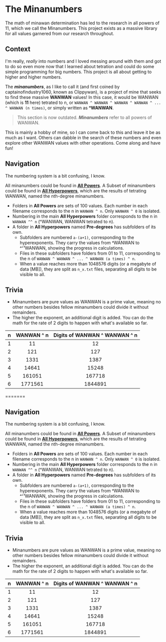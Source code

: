 # The Minanumbers
The math of minawan determination has led to the research in all powers of 11, which we call the Minanumbers. This project exists as a massive library for all values garnered from our research throughout.

## Context

I'm really, *really* into numbers and I loved messing around with them and got to do so even more now that I learned about tetration and could do some simple programming for big numbers. This project is all about getting to higher and higher numbers.

The _**minanumbers**_, as I like to call it (and first coined by captainofindustry1060, known as Clippywan), is a project of mine that seeks to find these massive **WANWAN** values! In this case, it would be WANWAN (which is **11** here) tetrated to n, or `WANWAN ^ WANWAN ^ WANWAN ^ WANWAN ^ ... ^ WANWAN (n times)`, or simply written as **ⁿWANWAN**.

> This section is now outdated. **_Minanumbers_** refer to all powers of WANWAN.

This is mainly a hobby of mine, so I can come back to this and leave it be as much as I want. Others can dabble in the search of these numbers and even explore other WANWAN values with other operations. Come along and have fun!

## Navigation

The numbering system is a bit confusing, I know.

All minanumbers could be found in [**All Powers**](https://github.com/SebazcanHernandes/Minanumbers/tree/main/All%20Powers). A Subset of minanumbers could be found in [**All Hyperpowers**](https://github.com/SebazcanHernandes/Minanumbers/tree/main/All%20Hyperpowers), which are the results of tetrating WANWAN, named the nth-degree minanumbers.
- Folders in **All Powers** are sets of 100 values. Each number in each filename corresponds to the n in `WANWAN ^ n`. Only `WANWAN ^ 0` is isolated.
- Numbering in the main **All Hyperpowers** folder corresponds to the n in `WANWAN ^^ n` (ⁿWANWAN, WANWAN tetrated to n).
- A folder in **All Hyperpowers** named **Pre-degrees** has subfolders of its own.
  - Subfolders are numbered `a-(a+1)`, corresponding to the hyperexponents. They carry the values from ᵃWANWAN to ᵃ⁺¹WANWAN, showing the progress in calculations.
  - Files in these subfolders have folders from 01 to 11, corresponding to the n of `WANWAN ^ WANWAN ^ ... ^ WANWAN (a times) ^ n`.
  - When a value reaches more than 1048576 digits (or a megabyte of data [MB]), they are split as `n_x.txt` files, separating all digits to be visible to all.

## Trivia

- Minanumbers are pure values as WANWAN is a prime value, meaning no other numbers besides fellow minanumbers could divide it without remainders.
- The higher the exponent, an additional digit is added. You can do the math for the rate of 2 digits to happen with what's available so far.

| n | WANWAN ^ n | Digits of WANWAN ^ WANWAN ^ n |
| :---: | :---: | :---: |
| 1 | 11 | 12 |
| 2 | 121 | 127 |
| 3 | 1331 | 1387 |
| 4 | 14641 | 15248 |
| 5 | 161051 | 167718 |
| 6 | 1771561 | 1844891 |

=======
## Navigation

The numbering system is a bit confusing, I know.

All minanumbers could be found in [**All Powers**](https://github.com/SebazcanHernandes/Minanumbers/tree/main/All%20Powers). A Subset of minanumbers could be found in [**All Hyperpowers**](https://github.com/SebazcanHernandes/Minanumbers/tree/main/All%20Hyperpowers), which are the results of tetrating WANWAN, named the nth-degree minanumbers.
- Folders in **All Powers** are sets of 100 values. Each number in each filename corresponds to the n in `WANWAN ^ n`. Only `WANWAN ^ 0` is isolated.
- Numbering in the main **All Hyperpowers** folder corresponds to the n in `WANWAN ^^ n` (ⁿWANWAN, WANWAN tetrated to n).
- A folder in **All Hyperpowers** named **Pre-degrees** has subfolders of its own.
  - Subfolders are numbered `a-(a+1)`, corresponding to the hyperexponents. They carry the values from ᵃWANWAN to ᵃ⁺¹WANWAN, showing the progress in calculations.
  - Files in these subfolders have folders from 01 to 11, corresponding to the n of `WANWAN ^ WANWAN ^ ... ^ WANWAN (a times) ^ n`.
  - When a value reaches more than 1048576 digits (or a megabyte of data [MB]), they are split as `n_x.txt` files, separating all digits to be visible to all.

## Trivia

- Minanumbers are pure values as WANWAN is a prime value, meaning no other numbers besides fellow minanumbers could divide it without remainders.
- The higher the exponent, an additional digit is added. You can do the math for the rate of 2 digits to happen with what's available so far.

| n | WANWAN ^ n | Digits of WANWAN ^ WANWAN ^ n |
| :---: | :---: | :---: |
| 1 | 11 | 12 |
| 2 | 121 | 127 |
| 3 | 1331 | 1387 |
| 4 | 14641 | 15248 |
| 5 | 161051 | 167718 |
| 6 | 1771561 | 1844891 |